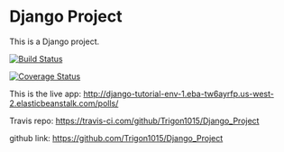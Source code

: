 # Django Project

This is a Django project.

[![Build Status](https://app.travis-ci.com/Trigon1015/Django_Project.svg?branch=main)](https://app.travis-ci.com/Trigon1015/Django_Project)


[![Coverage Status](https://coveralls.io/repos/github/Trigon1015/Django_Project/badge.svg?branch=main)](https://coveralls.io/github/Trigon1015/Django_Project?branch=main)

This is the live app:
http://django-tutorial-env-1.eba-tw6ayrfp.us-west-2.elasticbeanstalk.com/polls/

Travis repo:
https://travis-ci.com/github/Trigon1015/Django_Project

github link:
https://github.com/Trigon1015/Django_Project


